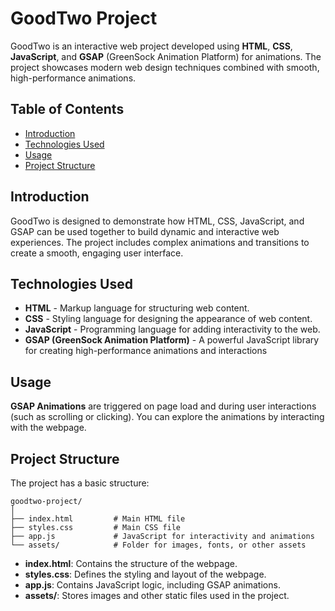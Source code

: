 # GoodTwo Project

GoodTwo is an interactive web project developed using **HTML**, **CSS**, **JavaScript**, and **GSAP** (GreenSock Animation Platform) for animations. The project showcases modern web design techniques combined with smooth, high-performance animations.

## Table of Contents

- [Introduction](#introduction)
- [Technologies Used](#technologies-used)
- [Usage](#usage)
- [Project Structure](#project-structure)

## Introduction

GoodTwo is designed to demonstrate how HTML, CSS, JavaScript, and GSAP can be used together to build dynamic and interactive web experiences. The project includes complex animations and transitions to create a smooth, engaging user interface.

## Technologies Used

- **HTML** - Markup language for structuring web content.
- **CSS** - Styling language for designing the appearance of web content.
- **JavaScript** - Programming language for adding interactivity to the web.
- **GSAP (GreenSock Animation Platform)** - A powerful JavaScript library for creating high-performance animations and interactions
  
## Usage

   **GSAP Animations** are triggered on page load and during user interactions (such as scrolling or clicking). You can explore the animations by interacting with the webpage.

## Project Structure

The project has a basic structure:

```plaintext
goodtwo-project/
│
├── index.html         # Main HTML file
├── styles.css         # Main CSS file
├── app.js             # JavaScript for interactivity and animations
└── assets/            # Folder for images, fonts, or other assets
```

- **index.html**: Contains the structure of the webpage.
- **styles.css**: Defines the styling and layout of the webpage.
- **app.js**: Contains JavaScript logic, including GSAP animations.
- **assets/**: Stores images and other static files used in the project.
